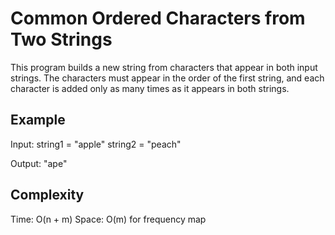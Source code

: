 # Common Ordered Characters from Two Strings

This program builds a new string from characters that appear in both input strings. The characters must appear in the order of the first string, and each character is added only as many times as it appears in both strings.

## Example
Input:
  string1 = "apple"
  string2 = "peach"

Output:
  "ape"

## Complexity
Time: O(n + m)
Space: O(m) for frequency map